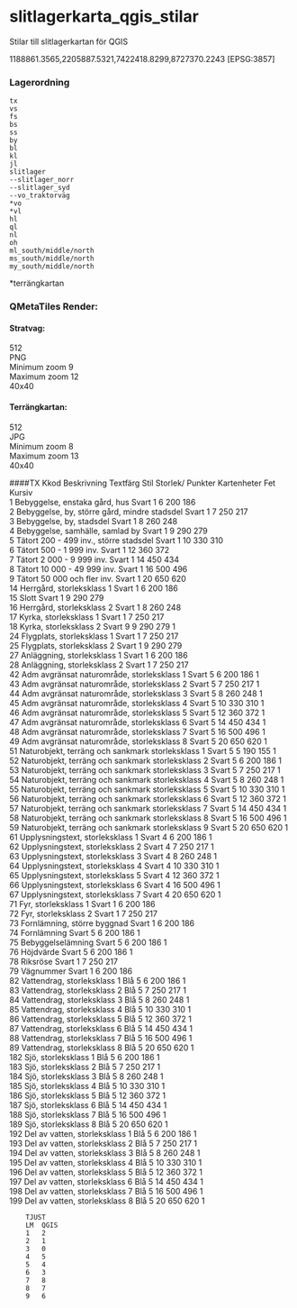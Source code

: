 # slitlagerkarta_qgis_stilar

Stilar till slitlagerkartan för QGIS

1188861.3565,2205887.5321,7422418.8299,8727370.2243 [EPSG:3857]

### Lagerordning
	tx  
	vs  
	fs  
	bs  
	ss  
	by  
	bl  
	kl  
	jl  
	slitlager  
	--slitlager_norr  
	--slitlager_syd  
	--vo_traktorväg  
	*vo  
	*vl  
	hl  
	ql  
	nl  
	oh  
	ml_south/middle/north  
	ms_south/middle/north  
	my_south/middle/north  

*terrängkartan

### QMetaTiles Render:

#### Stratvag:
512  
PNG  
Minimum zoom 9  
Maximum zoom 12  
40x40  

#### Terrängkartan:
512  
JPG  
Minimum zoom 8  
Maximum zoom 13  
40x40  

####TX
Kkod	Beskrivning	Textfärg	Stil	Storlek/ Punkter	Kartenheter		Fet	Kursiv  
1	Bebyggelse, enstaka gård, hus	Svart	1	6	200	186		  
2	Bebyggelse, by, större gård, mindre stadsdel	Svart	1	7	250	217		  
3	Bebyggelse, by, stadsdel	Svart	1	8	260	248		  
4	Bebyggelse, samhälle, samlad by	Svart	1	9	290	279		  
5	Tätort 200 - 499 inv., större stadsdel	Svart	1	10	330	310		  
6	Tätort 500 - 1 999 inv.	Svart	1	12	360	372		  
7	Tätort 2 000 - 9 999 inv.	Svart	1	14	450	434		  
8	Tätort 10 000 - 49 999 inv.	Svart	1	16	500	496		  
9	Tätort 50 000 och fler inv.	Svart	1	20	650	620		  
14	Herrgård, storleksklass 1	Svart	1	6	200	186		  
15	Slott	Svart	1	9	290	279		  
16	Herrgård, storleksklass 2	Svart	1	8	260	248		  
17	Kyrka, storleksklass 1	Svart	1	7	250	217		  
18	Kyrka, storleksklass 2	Svart	9	9	290	279	1	  
24	Flygplats, storleksklass 1	Svart	1	7	250	217		  
25	Flygplats, storleksklass 2	Svart	1	9	290	279		  
27	Anläggning, storleksklass 1	Svart	1	6	200	186		  
28	Anläggning, storleksklass 2	Svart	1	7	250	217		  
42	Adm avgränsat naturområde, storleksklass 1	Svart	5	6	200	186		1  
43	Adm avgränsat naturområde, storleksklass 2	Svart	5	7	250	217		1  
44	Adm avgränsat naturområde, storleksklass 3	Svart	5	8	260	248		1  
45	Adm avgränsat naturområde, storleksklass 4	Svart	5	10	330	310		1  
46	Adm avgränsat naturområde, storleksklass 5	Svart	5	12	360	372		1  
47	Adm avgränsat naturområde, storleksklass 6	Svart	5	14	450	434		1  
48	Adm avgränsat naturområde, storleksklass 7	Svart	5	16	500	496		1  
49	Adm avgränsat naturområde, storleksklass 8	Svart	5	20	650	620		1  
51	Naturobjekt, terräng och sankmark storleksklass 1	Svart	5	5	190	155		1  
52	Naturobjekt, terräng och sankmark storleksklass 2	Svart	5	6	200	186		1  
53	Naturobjekt, terräng och sankmark storleksklass 3	Svart	5	7	250	217		1  
54	Naturobjekt, terräng och sankmark storleksklass 4	Svart	5	8	260	248		1  
55	Naturobjekt, terräng och sankmark storleksklass 5	Svart	5	10	330	310		1  
56	Naturobjekt, terräng och sankmark storleksklass 6	Svart	5	12	360	372		1  
57	Naturobjekt, terräng och sankmark storleksklass 7	Svart	5	14	450	434		1  
58	Naturobjekt, terräng och sankmark storleksklass 8	Svart	5	16	500	496		1  
59	Naturobjekt, terräng och sankmark storleksklass 9	Svart	5	20	650	620		1  
61	Upplysningstext, storleksklass 1	Svart	4	6	200	186		1  
62	Upplysningstext, storleksklass 2	Svart	4	7	250	217		1  
63	Upplysningstext, storleksklass 3	Svart	4	8	260	248		1  
64	Upplysningstext, storleksklass 4	Svart	4	10	330	310		1  
65	Upplysningstext, storleksklass 5	Svart	4	12	360	372		1  
66	Upplysningstext, storleksklass 6	Svart	4	16	500	496		1  
67	Upplysningstext, storleksklass 7	Svart	4	20	650	620		1  
71	Fyr, storleksklass 1	Svart	1	6	200	186		  
72	Fyr, storleksklass 2	Svart	1	7	250	217		  
73	Fornlämning, större byggnad	Svart	1	6	200	186	  	
74	Fornlämning	Svart	5	6	200	186		1  
75	Bebyggelselämning	Svart	5	6	200	186		1  
76	Höjdvärde	Svart	5	6	200	186		1  
78	Riksröse	Svart	1	7	250	217		  
79	Vägnummer	Svart	1	6	200	186		  
82	Vattendrag, storleksklass 1	Blå	5	6	200	186		1  
83	Vattendrag, storleksklass 2	Blå	5	7	250	217		1  
84	Vattendrag, storleksklass 3	Blå	5	8	260	248		1  
85	Vattendrag, storleksklass 4	Blå	5	10	330	310		1  
86	Vattendrag, storleksklass 5	Blå	5	12	360	372		1  
87	Vattendrag, storleksklass 6	Blå	5	14	450	434		1  
88	Vattendrag, storleksklass 7	Blå	5	16	500	496		1  
89	Vattendrag, storleksklass 8	Blå	5	20	650	620		1  
182	Sjö, storleksklass 1	Blå	5	6	200	186		1  
183	Sjö, storleksklass 2	Blå	5	7	250	217		1  
184	Sjö, storleksklass 3	Blå	5	8	260	248		1  
185	Sjö, storleksklass 4	Blå	5	10	330	310		1  
186	Sjö, storleksklass 5	Blå	5	12	360	372		1  
187	Sjö, storleksklass 6	Blå	5	14	450	434		1  
188	Sjö, storleksklass 7	Blå	5	16	500	496		1  
189	Sjö, storleksklass 8	Blå	5	20	650	620		1  
192	Del av vatten, storleksklass 1	Blå	5	6	200	186		1  
193	Del av vatten, storleksklass 2	Blå	5	7	250	217		1  
194	Del av vatten, storleksklass 3	Blå	5	8	260	248		1  
195	Del av vatten, storleksklass 4	Blå	5	10	330	310		1  
196	Del av vatten, storleksklass 5	Blå	5	12	360	372		1  
197	Del av vatten, storleksklass 6	Blå	5	14	450	434		1  
198	Del av vatten, storleksklass 7	Blå	5	16	500	496		1  
199	Del av vatten, storleksklass 8	Blå	5	20	650	620		1  
								
								
		TJUST						
		LM	QGIS					
		1	2					
		2	1					
		3	0					
		4	5					
		5	4					
		6	3					
		7	8					
		8	7					
		9	6					
